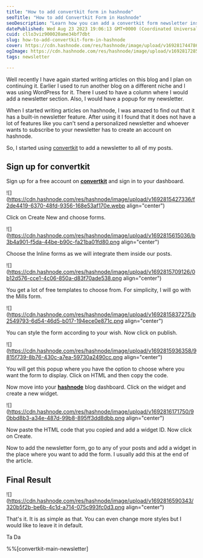 ```yaml
---
title: "How to add convertkit form in hashnode"
seoTitle: "How to add Convertkit Form in Hashnode"
seoDescription: "Learn how you can add a convertkit form newsletter inside your hashnode blog."
datePublished: Wed Aug 23 2023 19:06:13 GMT+0000 (Coordinated Universal Time)
cuid: cllo3viz900020ame34bf7dbt
slug: how-to-add-convertkit-form-in-hashnode
cover: https://cdn.hashnode.com/res/hashnode/image/upload/v1692817447862/261b6589-cb65-47f9-b5b3-bcdef8dd5e0f.jpeg
ogImage: https://cdn.hashnode.com/res/hashnode/image/upload/v1692817285731/92f85e6b-a33d-44d9-8a02-e1f87f37a379.jpeg
tags: newsletter

---
```


Well recently I have again started writing articles on this blog and I plan on continuing it. Earlier I used to run another blog on a different niche and I was using WordPress for it. There I used to have a column where I would add a newsletter section. Also, I would have a popup for my newsletter.

When I started writing articles on hashnode, I was amazed to find out that it has a built-in newsletter feature. After using it I found that it does not have a lot of features like you can't send a personalized newsletter and whoever wants to subscribe to your newsletter has to create an account on hashnode.

So, I started using [convertkit](https://convertkit.com/) to add a newsletter to all of my posts.

## Sign up for convertkit

Sign up for a free account on [**convertkit**](https://convertkit.com/) and sign in to your dashboard.

![](https://cdn.hashnode.com/res/hashnode/image/upload/v1692815427336/f2de4419-6370-48fd-9356-168e53af170e.webp align="center")

Click on Create New and choose forms.

![](https://cdn.hashnode.com/res/hashnode/image/upload/v1692815615036/b3b4a901-f5da-44be-b90c-fa21ba01fd80.png align="center")

Choose the Inline forms as we will integrate them inside our posts.

![](https://cdn.hashnode.com/res/hashnode/image/upload/v1692815709126/0b12d576-cce1-4c06-850a-d83f70ade538.png align="center")

You get a lot of free templates to choose from. For simplicity, I will go with the Mills form.

![](https://cdn.hashnode.com/res/hashnode/image/upload/v1692815837275/b2549793-6d54-46d5-b017-194ece0e871c.png align="center")

You can style the form according to your wish. Now click on publish.

![](https://cdn.hashnode.com/res/hashnode/image/upload/v1692815936358/9815f739-8b76-430c-a7ea-59730a2490cc.png align="center")

You will get this popup where you have the option to choose where you want the form to display. Click on HTML and then copy the code.

Now move into your [**hashnode**](https://hashnode.com) blog dashboard. Click on the widget and create a new widget.

![](https://cdn.hashnode.com/res/hashnode/image/upload/v1692816171750/90bbd8b3-a34e-487d-99b8-895ff3dd8dbb.png align="center")

Now paste the HTML code that you copied and add a widget ID. Now click on Create.

Now to add the newsletter form, go to any of your posts and add a widget in the place where you want to add the form. I usually add this at the end of the article.

## Final Result

![](https://cdn.hashnode.com/res/hashnode/image/upload/v1692816590343/320b5f2b-be6b-4c1d-a714-075c993fc0d3.png align="center")

That's it. It is as simple as that. You can even change more styles but I would like to leave it in default.

Ta Da

%%[convertkit-main-newsletter]